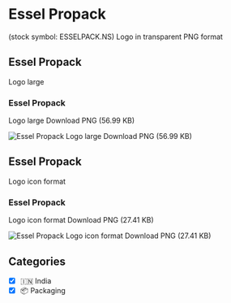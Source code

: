 # Essel Propack
 (stock symbol: ESSELPACK.NS) Logo in transparent PNG format

## Essel Propack
 Logo large

### Essel Propack
 Logo large Download PNG (56.99 KB)

![Essel Propack
 Logo large Download PNG (56.99 KB)](/img/orig/ESSELPACK.NS_BIG-7f70dbf2.png)

## Essel Propack
 Logo icon format

### Essel Propack
 Logo icon format Download PNG (27.41 KB)

![Essel Propack
 Logo icon format Download PNG (27.41 KB)](/img/orig/ESSELPACK.NS-409ac4a1.png)



## Categories
- [x] 🇮🇳 India
- [x] 📦 Packaging

